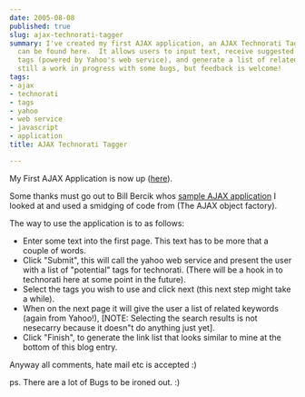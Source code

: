 ```yaml
---
date: 2005-08-08
published: true
slug: ajax-technorati-tagger
summary: I've created my first AJAX application, an AJAX Technorati Tagger, which
  can be found here.  It allows users to input text, receive suggested Technorati
  tags (powered by Yahoo's web service), and generate a list of related keywords.  It's
  still a work in progress with some bugs, but feedback is welcome!
tags:
- ajax
- technorati
- tags
- yahoo
- web service
- javascript
- application
title: AJAX Technorati Tagger

---
```

My First AJAX Application is now up (<a href="http://www.kinlan.co.uk/AjaxExperiments/AjaxTag.html">here</a>).<p />Some thanks must go out to Bill Bercik whos <a href="http://www.webpasties.com/xmlHttpRequest/">sample AJAX application</a> I looked at and used a smidging of code from (The AJAX object factory).<p />The way to use the application is to as follows:<ul>
<li>Enter some text into the first page.  This text has to be more that a couple of words.</li>
<li>Click "Submit", this will call the yahoo web service and present the user with a list of "potential" tags for technorati. (There will be a hook in to technorati here at some point in the future).</li>
<li>Select the tags you wish to use and click next (this next step might take a while).</li>
<li>When on the next page it will give the user a list of related keywords (again from Yahoo!), [NOTE: Selecting the search results is not nesecarry because it doesn"t do anything just yet].</li>
<li>Click "Finish", to generate the link list that looks similar to mine at the bottom of this blog entry.</li>
</ul>Anyway all comments, hate mail etc is accepted :)<p />ps.  There are a lot of Bugs to be ironed out. :)<p />

